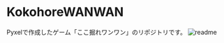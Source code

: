 # KokohoreWANWAN
Pyxelで作成したゲーム「ここ掘れワンワン」のリポジトリです。
![readme](https://github.com/user-attachments/assets/2b6613b2-59ff-4e18-9cc4-1a0acc37b2a1)
